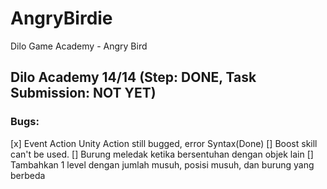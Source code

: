 # AngryBirdie

Dilo Game Academy - Angry Bird

## Dilo Academy 14/14 (Step: DONE, Task Submission: NOT YET)

### Bugs:

[x] Event Action Unity Action still bugged, error Syntax(Done)
[] Boost skill can't be used.
[] Burung meledak ketika bersentuhan dengan objek lain
[] Tambahkan 1 level dengan jumlah musuh, posisi musuh, dan burung yang berbeda
